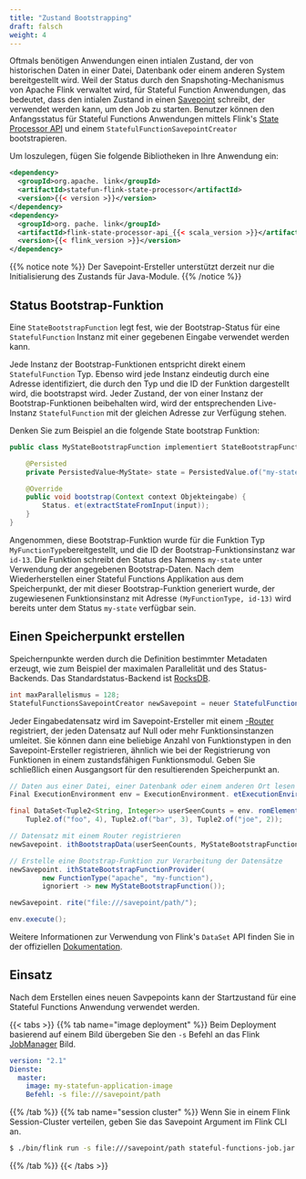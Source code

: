 ```yaml
---
title: "Zustand Bootstrapping"
draft: falsch
weight: 4
---
```


Oftmals benötigen Anwendungen einen intialen Zustand, der von historischen Daten in einer Datei, Datenbank oder einem anderen System bereitgestellt wird. Weil der Status durch den Snapshoting-Mechanismus von Apache Flink verwaltet wird, für Stateful Function Anwendungen, das bedeutet, dass den intialen Zustand in einen [Savepoint](https://ci.apache.org/projects/flink/flink-docs-stable/ops/state/savepoints.html) schreibt, der verwendet werden kann, um den Job zu starten. Benutzer können den Anfangsstatus für Stateful Functions Anwendungen mittels Flink's [State Processor API](https://ci.apache.org/projects/flink/flink-docs-release-1.10/dev/libs/state_processor_api.html) und einem `StatefulFunctionSavepointCreator` bootstrapieren.

Um loszulegen, fügen Sie folgende Bibliotheken in Ihre Anwendung ein:

```xml
<dependency>
  <groupId>org.apache. link</groupId>
  <artifactId>statefun-flink-state-processor</artifactId>
  <version>{{< version >}}</version>
</dependency>
<dependency>
  <groupId>org. pache. link</groupId>
  <artifactId>flink-state-processor-api_{{< scala_version >}}</artifactId>
  <version>{{< flink_version >}}</version>
</dependency>
```

{{% notice note %}}
Der Savepoint-Ersteller unterstützt derzeit nur die Initialisierung des Zustands für Java-Module.
{{% /notice %}}

## Status Bootstrap-Funktion

Eine `StateBootstrapFunction` legt fest, wie der Bootstrap-Status für eine `StatefulFunction` Instanz mit einer gegebenen Eingabe verwendet werden kann.

Jede Instanz der Bootstrap-Funktionen entspricht direkt einem `StatefulFunction` Typ. Ebenso wird jede Instanz eindeutig durch eine Adresse identifiziert, die durch den Typ und die ID der Funktion dargestellt wird, die bootstrapst wird. Jeder Zustand, der von einer Instanz der Bootstrap-Funktionen beibehalten wird, wird der entsprechenden Live-Instanz `StatefulFunction` mit der gleichen Adresse zur Verfügung stehen.

Denken Sie zum Beispiel an die folgende State bootstrap Funktion:

```java
public class MyStateBootstrapFunction implementiert StateBootstrapFunction {

    @Persisted
    private PersistedValue<MyState> state = PersistedValue.of("my-state", MyState. Glas);

    @Override
    public void bootstrap(Context context Objekteingabe) {
        Status. et(extractStateFromInput(input));
    }
}
```

Angenommen, diese Bootstrap-Funktion wurde für die Funktion Typ `MyFunctionType`bereitgestellt, und die ID der Bootstrap-Funktionsinstanz war `id-13`. Die Funktion schreibt den Status des Namens `my-state` unter Verwendung der angegebenen Bootstrap-Daten. Nach dem Wiederherstellen einer Stateful Functions Applikation aus dem Speicherpunkt, der mit dieser Bootstrap-Funktion generiert wurde, der zugewiesenen Funktionsinstanz mit Adresse `(MyFunctionType, id-13)` wird bereits unter dem Status `my-state` verfügbar sein.

## Einen Speicherpunkt erstellen

Speichernpunkte werden durch die Definition bestimmter Metadaten erzeugt, wie zum Beispiel der maximalen Parallelität und des Status-Backends. Das Standardstatus-Backend ist [RocksDB](https://ci.apache.org/projects/flink/flink-docs-stable/ops/state/state_backends.html#the-rocksdbstatebackend).

```java
int maxParallelismus = 128;
StatefulFunctionsSavepointCreator newSavepoint = neuer StatefulFunctionsSavepointCreator(maxParallelismus);
```

Jeder Eingabedatensatz wird im Savepoint-Ersteller mit einem [-Router](/io-module/#router) registriert, der jeden Datensatz auf Null oder mehr Funktionsinstanzen umleitet. Sie können dann eine beliebige Anzahl von Funktionstypen in den Savepoint-Ersteller registrieren, ähnlich wie bei der Registrierung von Funktionen in einem zustandsfähigen Funktionsmodul. Geben Sie schließlich einen Ausgangsort für den resultierenden Speicherpunkt an.

```java
// Daten aus einer Datei, einer Datenbank oder einem anderen Ort lesen
Final ExecutionEnvironment env = ExecutionEnvironment. etExecutionEnvironment();

final DataSet<Tuple2<String, Integer>> userSeenCounts = env. romElements(
    Tuple2.of("foo", 4), Tuple2.of("bar", 3), Tuple2.of("joe", 2));

// Datensatz mit einem Router registrieren
newSavepoint. ithBootstrapData(userSeenCounts, MyStateBootstrapFunctionRouter::new);

// Erstelle eine Bootstrap-Funktion zur Verarbeitung der Datensätze
newSavepoint. ithStateBootstrapFunctionProvider(
        new FunctionType("apache", "my-function"),
        ignoriert -> new MyStateBootstrapFunction());

newSavepoint. rite("file:///savepoint/path/");

env.execute();
```

Weitere Informationen zur Verwendung von Flink's `DataSet` API finden Sie in der offiziellen [Dokumentation](https://ci.apache.org/projects/flink/flink-docs-stable/dev/batch/).

## Einsatz

Nach dem Erstellen eines neuen Savpepoints kann der Startzustand für eine Stateful Functions Anwendung verwendet werden.

{{< tabs >}}
{{% tab name="image deployment" %}}
Beim Deployment basierend auf einem Bild übergeben Sie den `-s` Befehl an das Flink [JobManager](https://ci.apache.org/projects/flink/flink-docs-stable/concepts/glossary.html#flink-master) Bild.
```yaml
version: "2.1"
Dienste:
  master:
    image: my-statefun-application-image
    Befehl: -s file:///savepoint/path
```
{{% /tab %}}
{{% tab name="session cluster" %}}
Wenn Sie in einem Flink Session-Cluster verteilen, geben Sie das Savepoint Argument im Flink CLI an.
```bash
$ ./bin/flink run -s file:///savepoint/path stateful-functions-job.jar
```
{{% /tab %}}
{{< /tabs >}}
